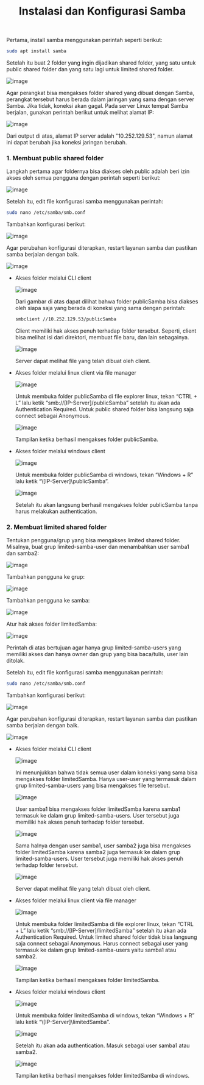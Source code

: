<h1 align="center">
  Instalasi dan Konfigurasi Samba
</h1>

<br>

Pertama, install samba menggunakan perintah seperti berikut:

```bash
sudo apt install samba
```

Setelah itu buat 2 folder yang ingin dijadikan shared folder, yang satu untuk public shared folder dan yang satu lagi untuk limited shared folder.

![image](./image/create_2_folder.png)

Agar perangkat bisa mengakses folder shared yang dibuat dengan Samba, perangkat tersebut harus berada dalam jaringan yang sama dengan server Samba. Jika tidak, koneksi akan gagal. Pada server Linux tempat Samba berjalan, gunakan perintah berikut untuk melihat alamat IP:

![image](./image/ip_address.png)

Dari output di atas, alamat IP server adalah "10.252.129.53", namun alamat ini dapat berubah jika koneksi jaringan berubah.

### 1. Membuat public shared folder

Langkah pertama agar foldernya bisa diakses oleh public adalah beri izin akses oleh semua pengguna dengan perintah seperti berikut:

![image](./image/izin_akses_public.png)

Setelah itu, edit file konfigurasi samba menggunakan perintah:

```bash
sudo nano /etc/samba/smb.conf
```

Tambahkan konfigurasi berikut:

![image](./image/konfigurasi_public.png)

Agar perubahan konfigurasi diterapkan, restart layanan samba dan pastikan samba berjalan dengan baik.

![image](./image/restart_public.png)

- Akses folder melalui CLI client

  ![image](./image/cli_client_public.png)

  Dari gambar di atas dapat dilihat bahwa folder publicSamba bisa diakses oleh siapa saja yang berada di koneksi yang sama dengan perintah:

  ```bash
  smbclient //10.252.129.53/publicSamba
  ```

  Client memiliki hak akses penuh terhadap folder tersebut. Seperti, client bisa melihat isi dari direktori, membuat file baru, dan lain sebagainya.

  ![image](./image/cat_file_public.png)

  Server dapat melihat file yang telah dibuat oleh client.

- Akses folder melalui linux client via file manager

  ![image](./image/file_manager_public.png)

  Untuk membuka folder publicSamba di file explorer linux, tekan “CTRL + L” lalu ketik “smb://[IP-Server]/publicSamba” setelah itu akan ada Authentication Required. Untuk public shared folder bisa langsung saja connect sebagai Anonymous.

  ![image](./image/bukaFile_fileManager_public.png)

  Tampilan ketika berhasil mengakses folder publicSamba.

- Akses folder melalui windows client

  ![image](./image/windows_public.png)

  Untuk membuka folder publicSamba di windows, tekan “Windows + R” lalu ketik “\\[IP-Server]\publicSamba”.

  ![image](./image/bukaFile_windows_public.png)

  Setelah itu akan langsung berhasil mengakses folder publicSamba tanpa harus melakukan authentication.

### 2. Membuat limited shared folder

Tentukan pengguna/grup yang bisa mengakses limited shared folder. Misalnya, buat grup limited-samba-user dan menambahkan user samba1 dan samba2:

![image](./image/groupAdd_limited.png)

Tambahkan pengguna ke grup:

![image](./image/addUser_limited.png)

Tambahkan pengguna ke samba:

![image](./image/addSamba_limited.png)

Atur hak akses folder limitedSamba:

![image](./image/hak_akses_limited.png)

Perintah di atas bertujuan agar hanya grup limited-samba-users yang memiliki akses dan hanya owner dan grup yang bisa baca/tulis, user lain ditolak.

Setelah itu, edit file konfigurasi samba menggunakan perintah:

```bash
sudo nano /etc/samba/smb.conf
```

Tambahkan konfigurasi berikut:

![image](./image/konfigurasi_limited.png)

Agar perubahan konfigurasi diterapkan, restart layanan samba dan pastikan samba berjalan dengan baik.

![image](./image/restart_public.png)

- Akses folder melalui CLI client

  ![image](./image/cli_client_denied_limited.png)

  Ini menunjukkan bahwa tidak semua user dalam koneksi yang sama bisa mengakses folder limitedSamba. Hanya user-user yang termasuk dalam grup limited-samba-users yang bisa mengakses file tersebut.

  ![image](./image/cli_client_limited.png)

  User samba1 bisa mengakses folder limitedSamba karena samba1 termasuk ke dalam grup limited-samba-users. User tersebut juga memiliki hak akses penuh terhadap folder tersebut.

  ![image](./image/cli_client_samba2_limited.png)

  Sama halnya dengan user samba1, user samba2 juga bisa mengakses folder limitedSamba karena samba2 juga termasuk ke dalam grup limited-samba-users. User tersebut juga memiliki hak akses penuh terhadap folder tersebut.

  ![image](./image/cat_file_limited.png)

  Server dapat melihat file yang telah dibuat oleh client.

- Akses folder melalui linux client via file manager

  ![image](./image/fileManager_limited.png)

  Untuk membuka folder limitedSamba di file explorer linux, tekan “CTRL + L” lalu ketik “smb://[IP-Server]/limitedSamba” setelah itu akan ada Authentication Required. Untuk limited shared folder tidak bisa langsung saja connect sebagai Anonymous. Harus connect sebagai user yang termasuk ke dalam grup limited-samba-users yaitu samba1 atau samba2.

  ![image](./image/isiFile_fileManager_limited.png)

  Tampilan ketika berhasil mengakses folder limitedSamba.

- Akses folder melalui windows client

  ![image](./image/windows_limited.png)

  Untuk membuka folder limitedSamba di windows, tekan “Windows + R” lalu ketik “\\[IP-Server]\limitedSamba”.

  ![image](./image/authentication_windows_limited.png)

  Setelah itu akan ada authentication. Masuk sebagai user samba1 atau samba2.

  ![image](./image/isiFile_windows_limited.png)

  Tampilan ketika berhasil mengakses folder limitedSamba di windows.
